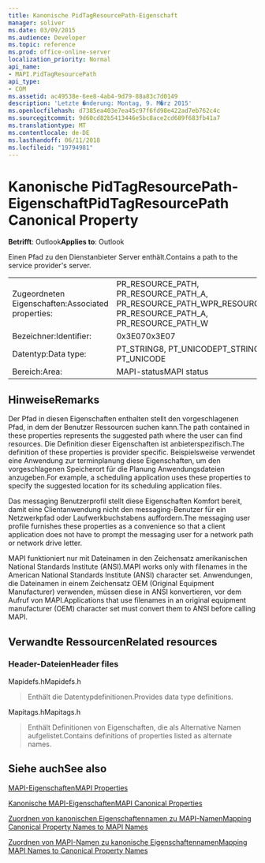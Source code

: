 ```yaml
---
title: Kanonische PidTagResourcePath-Eigenschaft
manager: soliver
ms.date: 03/09/2015
ms.audience: Developer
ms.topic: reference
ms.prod: office-online-server
localization_priority: Normal
api_name:
- MAPI.PidTagResourcePath
api_type:
- COM
ms.assetid: ac49538e-6ee8-4ab4-9d79-88a83c7d0149
description: 'Letzte �nderung: Montag, 9. M�rz 2015'
ms.openlocfilehash: d7385ea403e7ea45c97f6fd98e422ad7eb762c4c
ms.sourcegitcommit: 9d60cd82b5413446e5bc8ace2cd689f683fb41a7
ms.translationtype: MT
ms.contentlocale: de-DE
ms.lasthandoff: 06/11/2018
ms.locfileid: "19794981"
---
```

# <a name="pidtagresourcepath-canonical-property"></a><span data-ttu-id="ed125-103">Kanonische PidTagResourcePath-Eigenschaft</span><span class="sxs-lookup"><span data-stu-id="ed125-103">PidTagResourcePath Canonical Property</span></span>

  
  
<span data-ttu-id="ed125-104">**Betrifft**: Outlook</span><span class="sxs-lookup"><span data-stu-id="ed125-104">**Applies to**: Outlook</span></span> 
  
<span data-ttu-id="ed125-105">Einen Pfad zu den Dienstanbieter Server enthält.</span><span class="sxs-lookup"><span data-stu-id="ed125-105">Contains a path to the service provider's server.</span></span>
  
|||
|:-----|:-----|
|<span data-ttu-id="ed125-106">Zugeordneten Eigenschaften:</span><span class="sxs-lookup"><span data-stu-id="ed125-106">Associated properties:</span></span>  <br/> |<span data-ttu-id="ed125-107">PR_RESOURCE_PATH, PR_RESOURCE_PATH_A, PR_RESOURCE_PATH_W</span><span class="sxs-lookup"><span data-stu-id="ed125-107">PR_RESOURCE_PATH, PR_RESOURCE_PATH_A, PR_RESOURCE_PATH_W</span></span>  <br/> |
|<span data-ttu-id="ed125-108">Bezeichner:</span><span class="sxs-lookup"><span data-stu-id="ed125-108">Identifier:</span></span>  <br/> |<span data-ttu-id="ed125-109">0x3E07</span><span class="sxs-lookup"><span data-stu-id="ed125-109">0x3E07</span></span>  <br/> |
|<span data-ttu-id="ed125-110">Datentyp:</span><span class="sxs-lookup"><span data-stu-id="ed125-110">Data type:</span></span>  <br/> |<span data-ttu-id="ed125-111">PT_STRING8, PT_UNICODE</span><span class="sxs-lookup"><span data-stu-id="ed125-111">PT_STRING8, PT_UNICODE</span></span>  <br/> |
|<span data-ttu-id="ed125-112">Bereich:</span><span class="sxs-lookup"><span data-stu-id="ed125-112">Area:</span></span>  <br/> |<span data-ttu-id="ed125-113">MAPI-status</span><span class="sxs-lookup"><span data-stu-id="ed125-113">MAPI status</span></span>  <br/> |
   
## <a name="remarks"></a><span data-ttu-id="ed125-114">Hinweise</span><span class="sxs-lookup"><span data-stu-id="ed125-114">Remarks</span></span>

<span data-ttu-id="ed125-115">Der Pfad in diesen Eigenschaften enthalten stellt den vorgeschlagenen Pfad, in dem der Benutzer Ressourcen suchen kann.</span><span class="sxs-lookup"><span data-stu-id="ed125-115">The path contained in these properties represents the suggested path where the user can find resources.</span></span> <span data-ttu-id="ed125-116">Die Definition dieser Eigenschaften ist anbieterspezifisch.</span><span class="sxs-lookup"><span data-stu-id="ed125-116">The definition of these properties is provider specific.</span></span> <span data-ttu-id="ed125-117">Beispielsweise verwendet eine Anwendung zur terminplanung diese Eigenschaften, um den vorgeschlagenen Speicherort für die Planung Anwendungsdateien anzugeben.</span><span class="sxs-lookup"><span data-stu-id="ed125-117">For example, a scheduling application uses these properties to specify the suggested location for its scheduling application files.</span></span>
  
<span data-ttu-id="ed125-118">Das messaging Benutzerprofil stellt diese Eigenschaften Komfort bereit, damit eine Clientanwendung nicht den messaging-Benutzer für ein Netzwerkpfad oder Laufwerkbuchstabens auffordern.</span><span class="sxs-lookup"><span data-stu-id="ed125-118">The messaging user profile furnishes these properties as a convenience so that a client application does not have to prompt the messaging user for a network path or network drive letter.</span></span>
  
<span data-ttu-id="ed125-119">MAPI funktioniert nur mit Dateinamen in den Zeichensatz amerikanischen National Standards Institute (ANSI).</span><span class="sxs-lookup"><span data-stu-id="ed125-119">MAPI works only with filenames in the American National Standards Institute (ANSI) character set.</span></span> <span data-ttu-id="ed125-120">Anwendungen, die Dateinamen in einem Zeichensatz OEM (Original Equipment Manufacturer) verwenden, müssen diese in ANSI konvertieren, vor dem Aufruf von MAPI.</span><span class="sxs-lookup"><span data-stu-id="ed125-120">Applications that use filenames in an original equipment manufacturer (OEM) character set must convert them to ANSI before calling MAPI.</span></span>
  
## <a name="related-resources"></a><span data-ttu-id="ed125-121">Verwandte Ressourcen</span><span class="sxs-lookup"><span data-stu-id="ed125-121">Related resources</span></span>

### <a name="header-files"></a><span data-ttu-id="ed125-122">Header-Dateien</span><span class="sxs-lookup"><span data-stu-id="ed125-122">Header files</span></span>

<span data-ttu-id="ed125-123">Mapidefs.h</span><span class="sxs-lookup"><span data-stu-id="ed125-123">Mapidefs.h</span></span>
  
> <span data-ttu-id="ed125-124">Enthält die Datentypdefinitionen.</span><span class="sxs-lookup"><span data-stu-id="ed125-124">Provides data type definitions.</span></span>
    
<span data-ttu-id="ed125-125">Mapitags.h</span><span class="sxs-lookup"><span data-stu-id="ed125-125">Mapitags.h</span></span>
  
> <span data-ttu-id="ed125-126">Enthält Definitionen von Eigenschaften, die als Alternative Namen aufgelistet.</span><span class="sxs-lookup"><span data-stu-id="ed125-126">Contains definitions of properties listed as alternate names.</span></span>
    
## <a name="see-also"></a><span data-ttu-id="ed125-127">Siehe auch</span><span class="sxs-lookup"><span data-stu-id="ed125-127">See also</span></span>



[<span data-ttu-id="ed125-128">MAPI-Eigenschaften</span><span class="sxs-lookup"><span data-stu-id="ed125-128">MAPI Properties</span></span>](mapi-properties.md)
  
[<span data-ttu-id="ed125-129">Kanonische MAPI-Eigenschaften</span><span class="sxs-lookup"><span data-stu-id="ed125-129">MAPI Canonical Properties</span></span>](mapi-canonical-properties.md)
  
[<span data-ttu-id="ed125-130">Zuordnen von kanonischen Eigenschaftennamen zu MAPI-Namen</span><span class="sxs-lookup"><span data-stu-id="ed125-130">Mapping Canonical Property Names to MAPI Names</span></span>](mapping-canonical-property-names-to-mapi-names.md)
  
[<span data-ttu-id="ed125-131">Zuordnen von MAPI-Namen zu kanonische Eigenschaftennamen</span><span class="sxs-lookup"><span data-stu-id="ed125-131">Mapping MAPI Names to Canonical Property Names</span></span>](mapping-mapi-names-to-canonical-property-names.md)


